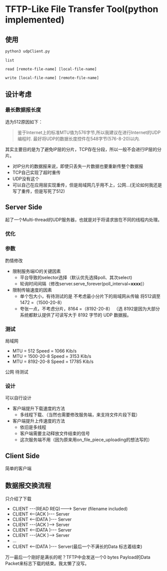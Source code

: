 # TFTP-Like File Transfer Tool(python implemented)

## 使用
```bash
python3 udpClient.py
```
```
list
```
```
read [remote-file-name] [local-file-name]
```
```
write [local-file-name] [remote-file-name]
```

## 设计考虑

### 最长数据报长度

选为512原因如下：

> 鉴于Internet上的标准MTU值为576字节,所以我建议在进行Internet的UDP编程时.
最好将UDP的数据长度控件在548字节(576-8-20)以内.

其实主要目的是为了避免IP层的分片，TCP存在分段，所以一般不会进行IP层的分片。
- 对IP分片的数据报来说，即使只丢失一片数据也要重新传整个数据报
- TCP自己实现了超时重传
- UDP没有这个
- 可以自己在应用层实现重传，但是局域网几乎用不上，公网...(无论如何我还是写了重传，但是写死了512)

## Server Side
起了一个Multi-thread的UDP服务器，也就是对于将请求放在不同的线程内处理。

### 优化
### 参数
酌情修改
- 限制服务端IO的关键因素
    - 平台导致的selector选择（默认优先选择poll、其次select)
    - 轮询时间间隔（修改server.serve_forever(poll_interval=**xxxx**)）
- 限制传输速度的因素
    - 单个包大小，有待测试的是 不考虑最小分片下的局域网从传输 将512调至 1472 =（1500-20-8）
    - 夸张一点，不考虑分片，8164 =（8192-20-8） （选 8192是因为大部分系统都默认提供了可读写大于 8192 字节的 UDP 数据报。

### 测试
局域网
- MTU = 512       Speed = 1066 Kib/s
- MTU = 1500-20-8 Speed = 3153 Kib/s
- MTU = 8192-20-8 Speed = 17785 Kib/s

公网 待测试

### 设计
可以自行设计
- 客户端提升下载速度的方法
    - 多线程下载、（当然也需要修改服务端，来支持文件片段下载）
- 客户端提升上传速度的方法
    - 依旧是多线程
    - 客户端需要主动释放文件结束的信号
    - 这次服务端不用（因为原来用on_file_piece_uploading的想法写的）
## Client Side
简单的客户端

## 数据报交换流程

只介绍了下载
- CLIENT ---(READ REQ)---> Server (filename included)
- CLIENT <--(ACK     )--- Server
- CLIENT <--(DATA    )--- Server
- CLIENT ---(ACK     )--> Server
- CLIENT <--(DATA    )--- Server
- CLIENT ---(ACK     )--> Server
- ...
- CLIENT <--(DATA    )--- Server(最后一个不满长的Data 标志着结束)

万一最后一个刚好是满长的呢？TFTP中会发送一个0 bytes Payload的Data Packet来标志下载的结束。我太懒了没写。